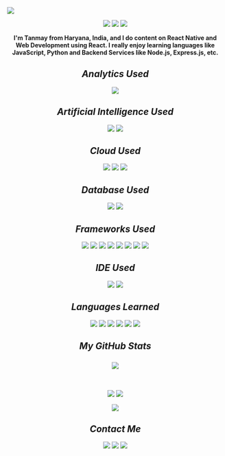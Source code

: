 <!-- Heading -->

<img src="https://readme-typing-svg.herokuapp.com?color=%23516BEB&size=40&vCenter=true&lines=I'm+Tanmay+Jain">

<br>

<!-- Badges -->

<p align="center">

 <img src="https://badges.pufler.dev/visits/jaintanmay33/jaintanmay33">
 <img src="https://badges.pufler.dev/repos/jaintanmay33">
 <img src="https://badges.pufler.dev/commits/monthly/jaintanmay33">

</p>

<!-- Introduction -->

<p align="center">
  <strong>I'm Tanmay from Haryana, India, and I do content on React Native and Web Development using React. I really enjoy learning languages like JavaScript, Python and Backend Services like Node.js, Express.js, etc.</strong>
</p>  

<!-- Analytics Used -->

<h2 align="center"><em>Analytics Used</em></h2>

<p align="center">

<img src="https://img.shields.io/badge/Google%20Analytics-E37400?style=for-the-badge&logo=google%20analytics&logoColor=white">

</p>

<!-- Artificial Intelligence Used -->

<h2 align="center"><em>Artificial Intelligence Used</em></h2>

<p align="center">

<img src="https://img.shields.io/badge/ChatGPT-74aa9c?style=for-the-badge&logo=openai&logoColor=white">
<img src="https://img.shields.io/badge/Google%20Gemini-8E75B2?style=for-the-badge&logo=googlegemini&logoColor=white">

</p>

<!-- Cloud Used -->

<h2 align="center"><em>Cloud Used</em></h2>

<p align="center">

<img src="https://img.shields.io/badge/Amazon_AWS-FF9900?style=for-the-badge&logo=amazonaws&logoColor=white">
<img src="https://img.shields.io/badge/Google_Cloud-4285F4?style=for-the-badge&logo=google-cloud&logoColor=white">
<img src="https://img.shields.io/badge/Twilio-F22F46?style=for-the-badge&logo=Twilio&logoColor=white">

</p>

<!-- Database Used -->

<h2 align="center"><em>Database Used</em></h2>

<p align="center">

<img src="https://img.shields.io/badge/MongoDB-4EA94B?style=for-the-badge&logo=mongodb&logoColor=white">
<img src="https://img.shields.io/badge/Oracle-F80000?style=for-the-badge&logo=Oracle&logoColor=white">

</p>

<!-- Frameworks -->

<h2 align="center"><em>Frameworks Used</em></h2>

<p align="center">

<img src="https://img.shields.io/badge/Git-F05032?style=for-the-badge&logo=git&logoColor=white">
<img src="https://img.shields.io/badge/Postman-FF6C37?style=for-the-badge&logo=Postman&logoColor=white">
<img src="https://img.shields.io/badge/GraphQl-E10098?style=for-the-badge&logo=graphql&logoColor=white">
<img src="https://img.shields.io/badge/Node%20js-339933?style=for-the-badge&logo=nodedotjs&logoColor=white">
<img src="https://img.shields.io/badge/firebase-ffca28?style=for-the-badge&logo=firebase&logoColor=black">
<img src="https://img.shields.io/badge/React-20232A?style=for-the-badge&logo=react&logoColor=61DAFB">
<img src="https://img.shields.io/badge/React_Native-20232A?style=for-the-badge&logo=react&logoColor=61DAFB">
<img src="https://img.shields.io/badge/React_Query-FF4154?style=for-the-badge&logo=ReactQuery&logoColor=white">

</p>

<!-- IDE Used -->

<h2 align="center"><em>IDE Used</em></h2>

<p align="center">

<img src="https://img.shields.io/badge/Android_Studio-3DDC84?style=for-the-badge&logo=android-studio&logoColor=white">
<img src="https://img.shields.io/badge/VSCode-0078D4?style=for-the-badge&logo=visual%20studio%20code&logoColor=white">

</p>

<!-- Languages Learned -->

<h2 align="center"><em>Languages Learned</em></h2>

<p align="center">

<img src="https://img.shields.io/badge/HTML5-E34F26?style=for-the-badge&logo=html5&logoColor=white">
<img src="https://img.shields.io/badge/%3C/%3E%20htmx-3D72D7?style=for-the-badge&logo=mysl&logoColor=white">
<img src="https://img.shields.io/badge/CSS3-1572B6?style=for-the-badge&logo=css3&logoColor=white">
<img src="https://img.shields.io/badge/JavaScript-323330?style=for-the-badge&logo=javascript&logoColor=F7DF1E">
<img src="https://img.shields.io/badge/TypeScript-007ACC?style=for-the-badge&logo=typescript&logoColor=white">
<img src="https://img.shields.io/badge/Python-FFD43B?style=for-the-badge&logo=python&logoColor=darkgreen">

</p>

<!-- Contribution Graph -->

<h2 align="center"><em>My GitHub Stats</em><br><br>
<img src="https://activity-graph.herokuapp.com/graph?username=jaintanmay33&theme=redical">
</h2>

<br>

<p align = "center">

<!-- Top Languages Used -->
  <img  src = "https://github-readme-stats.vercel.app/api/top-langs/?username=jaintanmay33&show_icons=true&theme=tokyonight">

<!-- Stats -->
  <img src="https://github-readme-stats.vercel.app/api?username=jaintanmay33&show_icons=true&theme=tokyonight">

</p>

<!-- Streak Stats -->

<p align = "center">
 <img  src="http://github-readme-streak-stats.herokuapp.com?user=jaintanmay33&theme=dark&date_format=j%20M%5B%20Y%5D">
</p>

<!-- Social Icons -->

<h2 align="center"><em>Contact Me</em></h2>

<p align="center">

<a href="mailto:tanmay.jain.work.33@gmail.com">
<img src="https://img.shields.io/badge/Gmail-D14836?style=for-the-badge&logo=gmail&logoColor=white" target="_blank"></a>

<a href="https://www.linkedin.com/in/tanmay-jain-664a711b0/">
<img src="https://img.shields.io/badge/LinkedIn-0077B5?style=for-the-badge&logo=linkedin&logoColor=white" target="_blank"></a>

<a href="https://api.whatsapp.com/send?phone=7838834717">
<img src="https://img.shields.io/badge/WhatsApp-25D366?style=for-the-badge&logo=whatsapp&logoColor=white"></a>

</p>
